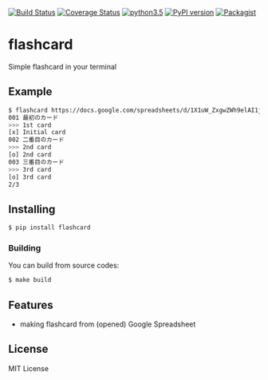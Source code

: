 [![Build Status](https://travis-ci.org/sotetsuk/flashcard.svg?branch=master)](https://travis-ci.org/sotetsuk/flashcard)
[![Coverage Status](https://coveralls.io/repos/github/sotetsuk/flashcard/badge.svg?branch=master)](https://coveralls.io/github/sotetsuk/flashcard?branch=master)
[![python3.5](https://img.shields.io/badge/python-3.5-blue.svg)](https://github.com/sotetsuk/flashcard)
[![PyPI version](https://badge.fury.io/py/flashcard.svg)](https://badge.fury.io/py/flashcard)
[![Packagist](https://img.shields.io/packagist/l/doctrine/orm.svg?maxAge=2592000)](https://github.com/sotetsuk/flashcard)

# flashcard
Simple flashcard in your terminal

## Example

```sh
$ flashcard https://docs.google.com/spreadsheets/d/1X1uW_ZxgwZWh9elAI1jJCYkiCbmDL-xH2zkCMEZEV4g/edit\?usp\=sharing
001 最初のカード
>>> 1st card
[x] Initial card
002 二番目のカード
>>> 2nd card
[o] 2nd card
003 三番目のカード
>>> 3rd card
[o] 3rd card
2/3
```

## Installing

```sh
$ pip install flashcard
```


### Building
You can build from source codes: 

```sh
$ make build
```

## Features

- making flashcard from (opened) Google Spreadsheet

## License
MIT License
